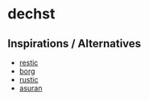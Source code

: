 # dechst


## Inspirations / Alternatives

- [restic](https://github.com/restic/restic)
- [borg](https://github.com/borgbackup/borg)
- [rustic](https://github.com/rustic-rs/rustic)
- [asuran](https://gitlab.com/asuran-rs/asuran)
